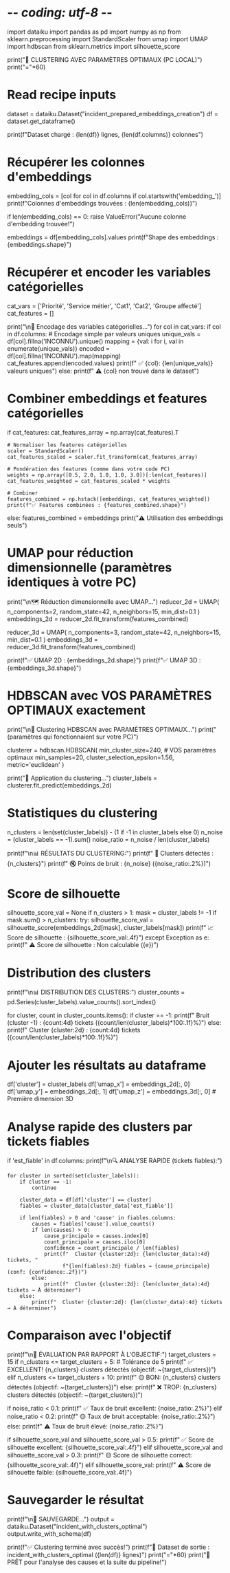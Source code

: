 # -*- coding: utf-8 -*-
import dataiku
import pandas as pd
import numpy as np
from sklearn.preprocessing import StandardScaler
from umap import UMAP
import hdbscan
from sklearn.metrics import silhouette_score

print("🎯 CLUSTERING AVEC PARAMÈTRES OPTIMAUX (PC LOCAL)")
print("="*60)

# Read recipe inputs
dataset = dataiku.Dataset("incident_prepared_embeddings_creation")
df = dataset.get_dataframe()

print(f"Dataset chargé : {len(df)} lignes, {len(df.columns)} colonnes")

# Récupérer les colonnes d'embeddings
embedding_cols = [col for col in df.columns if col.startswith('embedding_')]
print(f"Colonnes d'embeddings trouvées : {len(embedding_cols)}")

if len(embedding_cols) == 0:
    raise ValueError("Aucune colonne d'embedding trouvée!")

embeddings = df[embedding_cols].values
print(f"Shape des embeddings : {embeddings.shape}")

# Récupérer et encoder les variables catégorielles
cat_vars = ['Priorité', 'Service métier', 'Cat1', 'Cat2', 'Groupe affecté']
cat_features = []

print("\n🔧 Encodage des variables catégorielles...")
for col in cat_vars:
    if col in df.columns:
        # Encodage simple par valeurs uniques
        unique_vals = df[col].fillna('INCONNU').unique()
        mapping = {val: i for i, val in enumerate(unique_vals)}
        encoded = df[col].fillna('INCONNU').map(mapping)
        cat_features.append(encoded.values)
        print(f"  ✅ {col}: {len(unique_vals)} valeurs uniques")
    else:
        print(f"  ⚠️  {col} non trouvé dans le dataset")

# Combiner embeddings et features catégorielles
if cat_features:
    cat_features_array = np.array(cat_features).T
    
    # Normaliser les features catégorielles
    scaler = StandardScaler()
    cat_features_scaled = scaler.fit_transform(cat_features_array)
    
    # Pondération des features (comme dans votre code PC)
    weights = np.array([0.5, 2.0, 1.0, 1.0, 3.0])[:len(cat_features)]
    cat_features_weighted = cat_features_scaled * weights
    
    # Combiner
    features_combined = np.hstack([embeddings, cat_features_weighted])
    print(f"✅ Features combinées : {features_combined.shape}")
else:
    features_combined = embeddings
    print("⚠️  Utilisation des embeddings seuls")

# UMAP pour réduction dimensionnelle (paramètres identiques à votre PC)
print("\n🗺️  Réduction dimensionnelle avec UMAP...")
reducer_2d = UMAP(
    n_components=2, 
    random_state=42, 
    n_neighbors=15, 
    min_dist=0.1
)
embeddings_2d = reducer_2d.fit_transform(features_combined)

reducer_3d = UMAP(
    n_components=3, 
    random_state=42, 
    n_neighbors=15, 
    min_dist=0.1
)
embeddings_3d = reducer_3d.fit_transform(features_combined)

print(f"✅ UMAP 2D : {embeddings_2d.shape}")
print(f"✅ UMAP 3D : {embeddings_3d.shape}")

# HDBSCAN avec VOS PARAMÈTRES OPTIMAUX exactement
print("\n🎯 Clustering HDBSCAN avec PARAMÈTRES OPTIMAUX...")
print("   (paramètres qui fonctionnaient sur votre PC)")

clusterer = hdbscan.HDBSCAN(
    min_cluster_size=240,        # VOS paramètres optimaux
    min_samples=20,
    cluster_selection_epsilon=1.56,
    metric='euclidean'
)

print("🔄 Application du clustering...")
cluster_labels = clusterer.fit_predict(embeddings_2d)

# Statistiques du clustering
n_clusters = len(set(cluster_labels)) - (1 if -1 in cluster_labels else 0)
n_noise = (cluster_labels == -1).sum()
noise_ratio = n_noise / len(cluster_labels)

print(f"\n📊 RÉSULTATS DU CLUSTERING:")
print(f"  🎯 Clusters détectés : {n_clusters}")
print(f"  🔇 Points de bruit : {n_noise} ({noise_ratio:.2%})")

# Score de silhouette
silhouette_score_val = None
if n_clusters > 1:
    mask = cluster_labels != -1
    if mask.sum() > n_clusters:
        try:
            silhouette_score_val = silhouette_score(embeddings_2d[mask], cluster_labels[mask])
            print(f"  📈 Score de silhouette : {silhouette_score_val:.4f}")
        except Exception as e:
            print(f"  ⚠️  Score de silhouette : Non calculable ({e})")

# Distribution des clusters
print(f"\n📊 DISTRIBUTION DES CLUSTERS:")
cluster_counts = pd.Series(cluster_labels).value_counts().sort_index()

for cluster, count in cluster_counts.items():
    if cluster == -1:
        print(f"  Bruit (cluster -1) : {count:4d} tickets ({count/len(cluster_labels)*100:.1f}%)")
    else:
        print(f"  Cluster {cluster:2d} : {count:4d} tickets ({count/len(cluster_labels)*100:.1f}%)")

# Ajouter les résultats au dataframe
df['cluster'] = cluster_labels
df['umap_x'] = embeddings_2d[:, 0]
df['umap_y'] = embeddings_2d[:, 1]
df['umap_z'] = embeddings_3d[:, 0]  # Première dimension 3D

# Analyse rapide des clusters par tickets fiables
if 'est_fiable' in df.columns:
    print(f"\n🔍 ANALYSE RAPIDE (tickets fiables):")
    
    for cluster in sorted(set(cluster_labels)):
        if cluster == -1:
            continue
            
        cluster_data = df[df['cluster'] == cluster]
        fiables = cluster_data[cluster_data['est_fiable']]
        
        if len(fiables) > 0 and 'cause' in fiables.columns:
            causes = fiables['cause'].value_counts()
            if len(causes) > 0:
                cause_principale = causes.index[0]
                count_principale = causes.iloc[0]
                confidence = count_principale / len(fiables)
                print(f"  Cluster {cluster:2d}: {len(cluster_data):4d} tickets, "
                      f"{len(fiables):2d} fiables → {cause_principale} (conf: {confidence:.2f})")
            else:
                print(f"  Cluster {cluster:2d}: {len(cluster_data):4d} tickets → À déterminer")
        else:
            print(f"  Cluster {cluster:2d}: {len(cluster_data):4d} tickets → À déterminer")

# Comparaison avec l'objectif
print(f"\n🎯 ÉVALUATION PAR RAPPORT À L'OBJECTIF:")
target_clusters = 15
if n_clusters <= target_clusters + 5:  # Tolérance de 5
    print(f"  ✅ EXCELLENT! {n_clusters} clusters détectés (objectif: ~{target_clusters})")
elif n_clusters <= target_clusters + 10:
    print(f"  🟡 BON: {n_clusters} clusters détectés (objectif: ~{target_clusters})")
else:
    print(f"  ❌ TROP: {n_clusters} clusters détectés (objectif: ~{target_clusters})")

if noise_ratio < 0.1:
    print(f"  ✅ Taux de bruit excellent: {noise_ratio:.2%}")
elif noise_ratio < 0.2:
    print(f"  🟡 Taux de bruit acceptable: {noise_ratio:.2%}")
else:
    print(f"  ⚠️  Taux de bruit élevé: {noise_ratio:.2%}")

if silhouette_score_val and silhouette_score_val > 0.5:
    print(f"  ✅ Score de silhouette excellent: {silhouette_score_val:.4f}")
elif silhouette_score_val and silhouette_score_val > 0.3:
    print(f"  🟡 Score de silhouette correct: {silhouette_score_val:.4f}")
elif silhouette_score_val:
    print(f"  ⚠️  Score de silhouette faible: {silhouette_score_val:.4f}")

# Sauvegarder le résultat
print(f"\n💾 SAUVEGARDE...")
output = dataiku.Dataset("incident_with_clusters_optimal")
output.write_with_schema(df)

print(f"✅ Clustering terminé avec succès!")
print(f"📁 Dataset de sortie : incident_with_clusters_optimal ({len(df)} lignes)")
print("="*60)
print("🎉 PRÊT pour l'analyse des causes et la suite du pipeline!")
